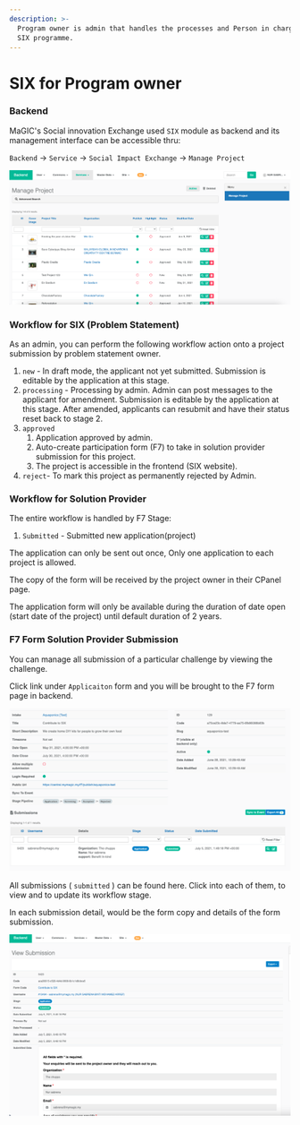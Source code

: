 ```yaml
---
description: >-
  Program owner is admin that handles the processes and Person in charge for the
  SIX programme.
---
```


# SIX for Program owner

### Backend

MaGIC's Social innovation Exchange used `SIX` module as backend and its management interface can be accessible thru:

`Backend` -&gt; `Service` -&gt; `Social Impact Exchange` -&gt; `Manage Project`

![Manage SIX](../../.gitbook/assets/screenshot-2021-06-10-at-2.43.42-pm.png)

### Workflow for SIX \(Problem Statement\)

As an admin, you can perform the following workflow action onto a project submission by problem statement owner.

1. `new` - In draft mode, the applicant not yet submitted. Submission is editable by the application at this stage. 
2. `processing` - Processing by admin. Admin can post messages to the applicant for amendment. Submission is editable by the application at this stage. After amended, applicants can resubmit and have their status reset back to stage 2. 
3. `approved`  
   1. Application approved by admin.
   2. Auto-create participation form \(F7\) to take in solution provider submission for this project.
   3. The project is accessible in the frontend \(SIX website\).
4. `reject`- To mark this project as permanently rejected by Admin. 

### Workflow for Solution Provider

The entire workflow is handled by F7 Stage:

1. `Submitted` - Submitted new application\(project\)

The application can only be sent out once, Only one application to each project is allowed.

The copy of the form will be received by the project owner in their CPanel page.

The application form will only be available during the duration of date open \(start date of the project\) until default duration of 2 years. 

### F7 Form Solution Provider Submission

You can manage all submission of a particular challenge by viewing the challenge. 

Click link under `Applicaiton` form and you will be brought to the F7 form page in backend.

![The project detail page with the list of corporated who fill the form list](../../.gitbook/assets/screenshot-2021-07-05-at-9.51.48-pm.png)



All submissions \( `submitted`  \) can be found here. Click into each of them, to view and to update its workflow stage.

In each submission detail, would be the form copy and details of the form submission.

![The details of the form by corporate](../../.gitbook/assets/screenshot-2021-07-05-at-9.52.15-pm.png)

